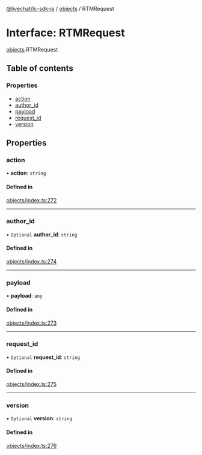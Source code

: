 [@livechat/lc-sdk-js](../README.md) / [objects](../modules/objects.md) / RTMRequest

# Interface: RTMRequest

[objects](../modules/objects.md).RTMRequest

## Table of contents

### Properties

- [action](objects.RTMRequest.md#action)
- [author\_id](objects.RTMRequest.md#author_id)
- [payload](objects.RTMRequest.md#payload)
- [request\_id](objects.RTMRequest.md#request_id)
- [version](objects.RTMRequest.md#version)

## Properties

### action

• **action**: `string`

#### Defined in

[objects/index.ts:272](https://github.com/livechat/lc-sdk-js/blob/a3fdde0/src/objects/index.ts#L272)

___

### author\_id

• `Optional` **author\_id**: `string`

#### Defined in

[objects/index.ts:274](https://github.com/livechat/lc-sdk-js/blob/a3fdde0/src/objects/index.ts#L274)

___

### payload

• **payload**: `any`

#### Defined in

[objects/index.ts:273](https://github.com/livechat/lc-sdk-js/blob/a3fdde0/src/objects/index.ts#L273)

___

### request\_id

• `Optional` **request\_id**: `string`

#### Defined in

[objects/index.ts:275](https://github.com/livechat/lc-sdk-js/blob/a3fdde0/src/objects/index.ts#L275)

___

### version

• `Optional` **version**: `string`

#### Defined in

[objects/index.ts:276](https://github.com/livechat/lc-sdk-js/blob/a3fdde0/src/objects/index.ts#L276)

